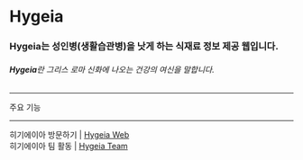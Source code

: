 # Hygeia
### Hygeia는 성인병(생활습관병)을 낫게 하는 식재료 정보 제공 웹입니다.
###### *<b>Hygeia</b>란 그리스 로마 신화에 나오는 건강의 여신을 말합니다.*           
*****
주요 기능


* * *
히기에이아 방문하기  |  [Hygeia Web](http://27.96.131.149:8080/, "hygeia link")       
히기에이아 팀 활동  |  [Hygeia Team](https://trello.com/b/d0qKpxgt/semi-project-hygeia, "hygeia team link")  
